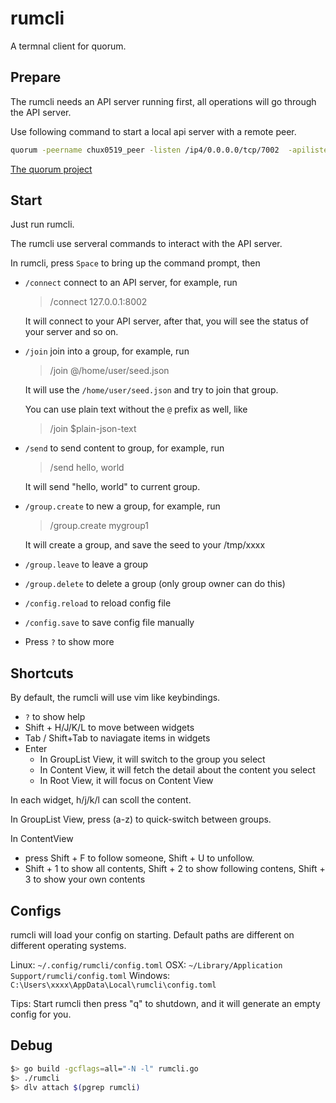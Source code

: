 # rumcli

A termnal client for quorum.

## Prepare

The rumcli needs an API server running first, all operations will go through the API server.

Use following command to start a local api server with a remote peer.

```bash
quorum -peername chux0519_peer -listen /ip4/0.0.0.0/tcp/7002  -apilisten :8002 -peer /ip4/167.114.61.179/tcp/10666/p2p/16Uiu2HAmE7TYnrYtC6tAsWvz4EUGQke1wsdrkw2kt8GFv6brfHFw  -debug true
```

[The quorum project](https://github.com/rumsystem/quorum)

## Start

Just run rumcli.

The rumcli use serveral commands to interact with the API server.

In rumcli, press `Space` to bring up the command prompt, then

- `/connect` connect to an API server, for example, run 

    > /connect 127.0.0.1:8002

    It will connect to your API server, after that, you will see the status of your server and so on.

- `/join` join into a group, for example, run

    > /join @/home/user/seed.json

     It will use the `/home/user/seed.json` and try to join that group. 

     You can use plain text without the `@` prefix as well, like 
    > /join $plain-json-text

- `/send` to send content to group, for example, run

    > /send hello, world

    It will send "hello, world" to current group.

- `/group.create` to new a group, for example, run

    > /group.create mygroup1

    It will create a group, and save the seed to your /tmp/xxxx

- `/group.leave` to leave a group

- `/group.delete` to delete a group (only group owner can do this)

- `/config.reload` to reload config file

- `/config.save` to save config file manually

- Press `?` to show more

## Shortcuts

By default, the rumcli will use vim like keybindings.

- `?` to show help
- Shift + H/J/K/L to move between widgets
- Tab / Shift+Tab to naviagate items in widgets
- Enter
  - In GroupList View, it will switch to the group you select
  - In Content View, it will fetch the detail about the content you select
  - In Root View, it will focus on Content View

In each widget, h/j/k/l can scoll the content.

In GroupList View, press (a-z) to quick-switch between groups.

In ContentView

- press Shift + F to follow someone, Shift + U to unfollow.
- Shift + 1 to show all contents, Shift + 2 to show following contens, Shift + 3 to show your own contents

## Configs

rumcli will load your config on starting. Default paths are different on different operating systems.

Linux: `~/.config/rumcli/config.toml`
OSX: `~/Library/Application Support/rumcli/config.toml`
Windows: `C:\Users\xxxx\AppData\Local\rumcli\config.toml`

Tips: Start rumcli then press "q" to shutdown, and it will generate an empty config for you.

## Debug

```bash
$> go build -gcflags=all="-N -l" rumcli.go
$> ./rumcli
$> dlv attach $(pgrep rumcli)
```

